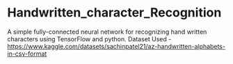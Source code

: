 # Handwritten_character_Recognition
A simple fully-connected neural network for recognizing hand written characters using TensorFlow and python.
Dataset Used - https://www.kaggle.com/datasets/sachinpatel21/az-handwritten-alphabets-in-csv-format
